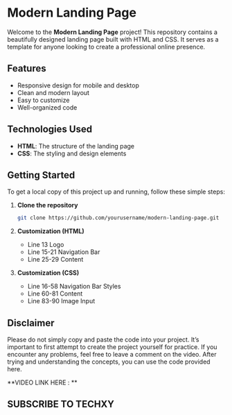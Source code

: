 # Modern Landing Page

Welcome to the **Modern Landing Page** project! This repository contains a beautifully designed landing page built with HTML and CSS. It serves as a template for anyone looking to create a professional online presence.
## Features
- Responsive design for mobile and desktop
- Clean and modern layout
- Easy to customize
- Well-organized code

## Technologies Used
- **HTML**: The structure of the landing page
- **CSS**: The styling and design elements

## Getting Started

To get a local copy of this project up and running, follow these simple steps:
1. **Clone the repository**
   ```bash
   git clone https://github.com/yourusername/modern-landing-page.git
   
3. **Customization (HTML)**
   - Line 13 Logo
   - Line 15-21 Navigation Bar
   - Line 25-29 Content

4. **Customization (CSS)**
   - Line 16-58 Navigation Bar Styles
   - Line 60-81 Content
   - Line 83-90 Image Input
## Disclaimer

Please do not simply copy and paste the code into your project. It’s important to first attempt to create the project yourself for practice. If you encounter any problems, feel free to leave a comment on the video. After trying and understanding the concepts, you can use the code provided here.

**VIDEO LINK HERE : ** 

## SUBSCRIBE TO TECHXY  
